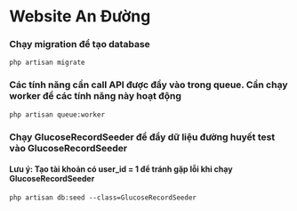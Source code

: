 # Website An Đường

### Chạy migration để tạo database

```
php artisan migrate
```

### Các tính năng cần call API được đẩy vào trong queue. Cần chạy worker để các tính năng này hoạt động

```
php artisan queue:worker
```

### Chạy GlucoseRecordSeeder để đẩy dữ liệu đường huyết test vào GlucoseRecordSeeder

#### Lưu ý: Tạo tài khoản có user_id = 1 để tránh gặp lỗi khi chạy GlucoseRecordSeeder

```
php artisan db:seed --class=GlucoseRecordSeeder
```
